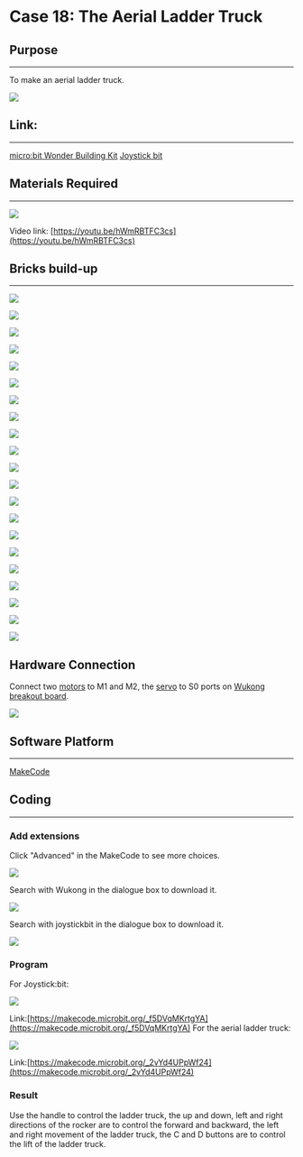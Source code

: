 ﻿# Case 18: The Aerial Ladder Truck

## Purpose
---
To make an aerial ladder truck.

![](https://wiki-media-ef.oss-cn-hongkong.aliyuncs.com//images/case-18-01.png)

## Link:
---
[micro:bit Wonder Building Kit](https://www.elecfreaks.com/micro-bit-wonder-building-kit-without-micro-bit-board.html)
[Joystick bit](https://www.elecfreaks.com/joystick-bit-2-kit-for-micro-bit.html)

## Materials Required
---
![](https://wiki-media-ef.oss-cn-hongkong.aliyuncs.com//images/case-18-02.png)

Video link:
[https://youtu.be/hWmRBTFC3cs](https://youtu.be/hWmRBTFC3cs)

## Bricks build-up
---


![](https://wiki-media-ef.oss-cn-hongkong.aliyuncs.com//images/step-case-18-01.png)

![](https://wiki-media-ef.oss-cn-hongkong.aliyuncs.com//images/step-case-18-02.png)

![](https://wiki-media-ef.oss-cn-hongkong.aliyuncs.com//images/step-case-18-03.png)

![](https://wiki-media-ef.oss-cn-hongkong.aliyuncs.com//images/step-case-18-04.png)

![](https://wiki-media-ef.oss-cn-hongkong.aliyuncs.com//images/step-case-18-05.png)

![](https://wiki-media-ef.oss-cn-hongkong.aliyuncs.com//images/step-case-18-06.png)

![](https://wiki-media-ef.oss-cn-hongkong.aliyuncs.com//images/step-case-18-07.png)

![](https://wiki-media-ef.oss-cn-hongkong.aliyuncs.com//images/step-case-18-08.png)

![](https://wiki-media-ef.oss-cn-hongkong.aliyuncs.com//images/step-case-18-09.png)

![](https://wiki-media-ef.oss-cn-hongkong.aliyuncs.com//images/step-case-18-10.png)

![](https://wiki-media-ef.oss-cn-hongkong.aliyuncs.com//images/step-case-18-11.png)

![](https://wiki-media-ef.oss-cn-hongkong.aliyuncs.com//images/step-case-18-12.png)

![](https://wiki-media-ef.oss-cn-hongkong.aliyuncs.com//images/step-case-18-13.png)

![](https://wiki-media-ef.oss-cn-hongkong.aliyuncs.com//images/step-case-18-14.png)

![](https://wiki-media-ef.oss-cn-hongkong.aliyuncs.com//images/step-case-18-15.png)

![](https://wiki-media-ef.oss-cn-hongkong.aliyuncs.com//images/step-case-18-16.png)

![](https://wiki-media-ef.oss-cn-hongkong.aliyuncs.com//images/step-case-18-17.png)

![](https://wiki-media-ef.oss-cn-hongkong.aliyuncs.com//images/step-case-18-18.png)

![](https://wiki-media-ef.oss-cn-hongkong.aliyuncs.com//images/step-case-18-19.png)

![](https://wiki-media-ef.oss-cn-hongkong.aliyuncs.com//images/step-case-18-20.png)

![](https://wiki-media-ef.oss-cn-hongkong.aliyuncs.com//images/step-case-18-21.png)

## Hardware Connection

Connect two [motors](https://www.elecfreaks.com/geekservo-motor-2kg-compatible-with-lego.html) to M1 and M2, the [servo](https://www.elecfreaks.com/geekservo-2kg-360-degrees-compatible-with-lego.html) to S0 ports on [Wukong breakout board](https://www.elecfreaks.com/wukong-board-with-lego-holder-for-micro-bit.html).

![](https://wiki-media-ef.oss-cn-hongkong.aliyuncs.com//images/Wonder-Building-Kit-case-18-06.png)


## Software Platform
---
[MakeCode](https://makecode.microbit.org/)

## Coding
---
### Add extensions
Click "Advanced" in the MakeCode to see more choices.

![](https://wiki-media-ef.oss-cn-hongkong.aliyuncs.com//images/case-01-03.png)

Search with Wukong in the dialogue box to download it.

![](https://wiki-media-ef.oss-cn-hongkong.aliyuncs.com//images/case-01-04.png)

Search with joystickbit in the dialogue box to download it.

![](https://wiki-media-ef.oss-cn-hongkong.aliyuncs.com//images/case-08-04.png)



### Program
For Joystick:bit:

![](https://wiki-media-ef.oss-cn-hongkong.aliyuncs.com//images/case-18-05.png)

Link:[https://makecode.microbit.org/_f5DVqMKrtgYA](https://makecode.microbit.org/_f5DVqMKrtgYA)
For the aerial ladder truck:

![](https://wiki-media-ef.oss-cn-hongkong.aliyuncs.com//images/case-18-06.png)

Link:[https://makecode.microbit.org/_2vYd4UPpWf24](https://makecode.microbit.org/_2vYd4UPpWf24)

### Result

Use the handle to control the ladder truck, the up and down, left and right directions of the rocker are to control the forward and backward, the left and right movement of the ladder truck, the C and D buttons are to control the lift of the ladder truck.
